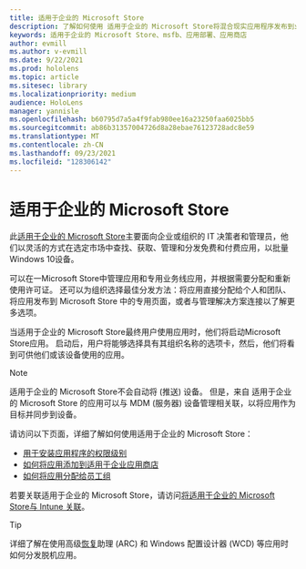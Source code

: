 ```yaml
---
title: 适用于企业的 Microsoft Store
description: 了解如何使用 适用于企业的 Microsoft Store将混合现实应用程序发布到业务。
keywords: 适用于企业的 Microsoft Store、msfb、应用部署、应用商店
author: evmill
ms.author: v-evmill
ms.date: 9/22/2021
ms.prod: hololens
ms.topic: article
ms.sitesec: library
ms.localizationpriority: medium
audience: HoloLens
manager: yannisle
ms.openlocfilehash: b60795d7a5a4f9fab980ee16a23250faa6025bb5
ms.sourcegitcommit: ab86b31357004726d8a28ebae76123728adc8e59
ms.translationtype: MT
ms.contentlocale: zh-CN
ms.lasthandoff: 09/23/2021
ms.locfileid: "128306142"
---
```

# <a name="microsoft-store-for-business"></a>适用于企业的 Microsoft Store

此[适用于企业的 Microsoft Store](/microsoft-store/microsoft-store-for-business-overview)主要面向企业或组织的 IT 决策者和管理员，他们以灵活的方式在选定市场中查找、获取、管理和分发免费和付费应用，以批量Windows 10设备。 

可以在一Microsoft Store中管理应用和专用业务线应用，并根据需要分配和重新使用许可证。 还可以为组织选择最佳分发方法：将应用直接分配给个人和团队、将应用发布到 Microsoft Store 中的专用页面，或者与管理解决方案连接以了解更多选项。

当适用于企业的 Microsoft Store最终用户使用应用时，他们将启动Microsoft Store应用。 启动后，用户将能够选择具有其组织名称的选项卡，然后，他们将看到可供他们或该设备使用的应用。

> [!Note] 
> 适用于企业的 Microsoft Store不会自动将 (推送) 设备。 但是，来自 适用于企业的 Microsoft Store 的应用可以与 MDM (服务器) 设备管理相关联，以将应用作为目标并同步到设备。

请访问以下页面，详细了解如何使用适用于企业的 Microsoft Store：

* [用于安装应用程序的权限级别](/mem/intune/configuration/device-restrictions-windows-holographic#app-store)
* [如何将应用添加到适用于企业应用商店](/mem/intune/apps/store-apps-windows)
* [如何将应用分配给员工组](/mem/intune/apps/windows-store-for-business)

若要关联适用于企业的 Microsoft Store，请访问[将适用于企业的 Microsoft Store与 Intune 关联](/mem/intune/apps/windows-store-for-business#associate-your-microsoft-store-for-business-account-with-intune)。

> [!Tip]
> 详细了解在使用高级[恢复](/microsoft-store/distribute-offline-apps)助理 (ARC) 和 Windows 配置设计器 (WCD) 等应用时如何分发脱机应用。

